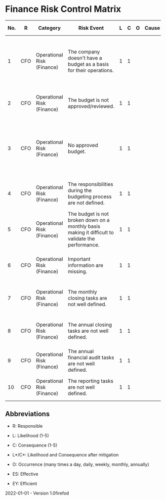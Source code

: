 # Finance Risk Control Matrix

| No.  | R    | Category                   | Risk Event                                                   | L    | C    | O    | Cause | Mitigation Type                                              | Mitigation Strategy                                          | L*   | C*   | Changes | Comments | ES   | EY   |
| ---- | ---- | -------------------------- | ------------------------------------------------------------ | ---- | ---- | ---- | ----- | ------------------------------------------------------------ | ------------------------------------------------------------ | ---- | ---- | ------- | -------- | ---- | ---- |
| 1    | CFO  | Operational Risk (Finance) | The company doesn't have a budget as a basis for their operations. | 1    | 1    |      |       |                                                              | The deadline for the budget finalization is defined with enough time until the new business year starts. | 1    | 1    |         |          | yes  | yes  |
| 2    | CFO  | Operational Risk (Finance) | The budget is not approved/reviewed.                         | 1    | 1    |      |       |                                                              | The budget must be approved by the management.               | 1    | 1    |         |          | yes  | yes  |
| 3    | CFO  | Operational Risk (Finance) | No approved budget.                                          | 1    | 1    |      |       | Budget amendments are necessary. Budget didn't get finished on time. | The management can approve a intermediate budget until the final budget is created and approved. | 1    | 1    |         |          | yes  | yes  |
| 4    | CFO  | Operational Risk (Finance) | The responsibilities during the budgeting process are not defined. | 1    | 1    |      |       |                                                              | The tasks and responsibilities are defined in a budget checklist. | 1    | 1    |         |          | yes  | yes  |
| 5    | CFO  | Operational Risk (Finance) | The budget is not broken down on a monthly basis making it difficult to validate the performance. | 1    | 1    |      |       |                                                              | The budget is split up on a single month basis.              | 1    | 1    |         |          | yes  | yes  |
| 6    | CFO  | Operational Risk (Finance) | Important information are missing.                           | 1    | 1    |      |       |                                                              | Budget information are collected from different departments. | 1    | 1    |         |          | yes  | yes  |
| 7    | CFO  | Operational Risk (Finance) | The monthly closing tasks are not well defined.              | 1    | 1    |      |       |                                                              | A monthly closing checklist exists defining the responsibilities. | 1    | 1    |         |          | yes  | yes  |
| 8    | CFO  | Operational Risk (Finance) | The annual closing tasks are not well defined.               | 1    | 1    |      |       |                                                              | An annual closing checklist exists defining the responsibilities. | 1    | 1    |         |          | yes  | yes  |
| 9    | CFO  | Operational Risk (Finance) | The annual financial audit tasks are not well defined.       | 1    | 1    |      |       |                                                              | An audit checklist exists defining the responsibilities.     | 1    | 1    |         |          | yes  | yes  |
| 10   | CFO  | Operational Risk (Finance) | The reporting tasks are not well defined.                    | 1    | 1    |      |       |                                                              | A reporting checklist exists defining the responsibilities.  | 1    | 1    |         |          | yes  | yes  |


## Abbreviations

* R: Responsible

* L: Likelihood (1-5)

* C: Consequence (1-5)

* L\*/C\*: Likelihood and Consequence after mitigation

* O: Occurrence (many times a day, daily, weekly, monthly, annually)

* ES: Effective

* EY: Efficient

  

2022-01-01 - Version 1.0firefod
